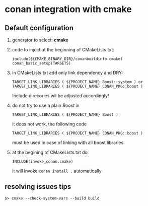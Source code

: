 # conan integration with cmake

## Default configuration

1. generator to select: **cmake**
1. code to inject at the beginning of CMakeLists.txt: 

       include(${CMAKE_BINARY_DIR}/conanbuildinfo.cmake)
       conan_basic_setup(TARGETS)
1. in CMakeLists.txt add only link dependency and DRY: 

       TARGET_LINK_LIBRARIES ( ${PROJECT_NAME} Boost::system ) or 
       TARGET_LINK_LIBRARIES ( ${PROJECT_NAME} CONAN_PKG::boost )
   Include direcories wil be adjusted accordingly!
1. do not try to use a plain _Boost_ in 

       TARGET_LINK_LIBRARIES ( ${PROJECT_NAME} Boost )
   it does not work, the following code

       TARGET_LINK_LIBRARIES ( ${PROJECT_NAME} CONAN_PKG::boost )
   must be used in case of linking with all boost libraries
1. at the begining of CMakeLists.txt do:

       INCLUDE(invoke_conan.cmake)
   it will invoke `conan install .` automatically

## resolving issues tips
    $> cmake --check-system-vars --build build
